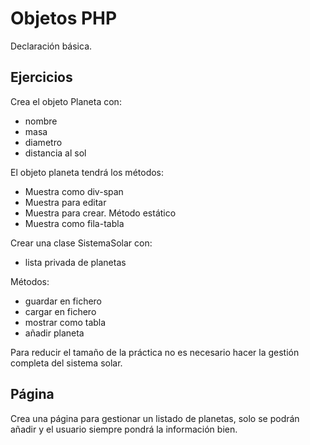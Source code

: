 # Objetos PHP

Declaración básica.

## Ejercicios

Crea el objeto Planeta con:
- nombre
- masa
- diametro
- distancia al sol

El objeto planeta tendrá los métodos:

- Muestra como div-span
- Muestra para editar
- Muestra para crear. Método estático
- Muestra como fila-tabla


Crear una clase SistemaSolar con:
- lista privada de planetas

Métodos:
- guardar en fichero
- cargar en fichero
- mostrar como tabla
- añadir planeta

Para reducir el tamaño de la práctica no es necesario hacer la gestión completa del sistema solar.

## Página

Crea una página para gestionar un listado de planetas, solo se podrán añadir y el usuario siempre pondrá la información bien.